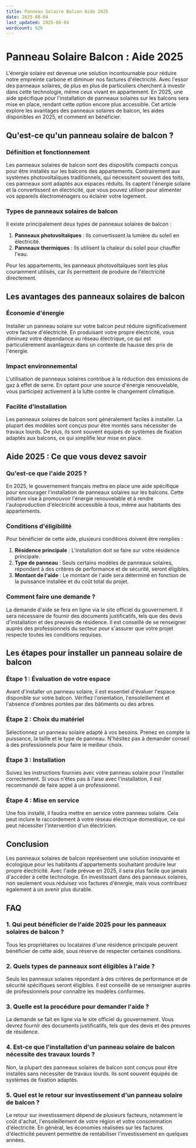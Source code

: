 ```yaml
---
title: Panneau Solaire Balcon Aide 2025
date: 2025-08-04
last_updated: 2025-08-04
wordcount: 926
---
```


# Panneau Solaire Balcon : Aide 2025

L'énergie solaire est devenue une solution incontournable pour réduire notre empreinte carbone et diminuer nos factures d'électricité. Avec l'essor des panneaux solaires, de plus en plus de particuliers cherchent à investir dans cette technologie, même ceux vivant en appartement. En 2025, une aide spécifique pour l'installation de panneaux solaires sur les balcons sera mise en place, rendant cette option encore plus accessible. Cet article explore les avantages des panneaux solaires de balcon, les aides disponibles en 2025, et comment en bénéficier.

## Qu'est-ce qu'un panneau solaire de balcon ?

### Définition et fonctionnement

Les panneaux solaires de balcon sont des dispositifs compacts conçus pour être installés sur les balcons des appartements. Contrairement aux systèmes photovoltaïques traditionnels, qui nécessitent souvent des toits, ces panneaux sont adaptés aux espaces réduits. Ils captent l'énergie solaire et la convertissent en électricité, que vous pouvez utiliser pour alimenter vos appareils électroménagers ou éclairer votre logement.

### Types de panneaux solaires de balcon

Il existe principalement deux types de panneaux solaires de balcon :

1. **Panneaux photovoltaïques** : Ils convertissent la lumière du soleil en électricité.
2. **Panneaux thermiques** : Ils utilisent la chaleur du soleil pour chauffer l'eau.

Pour les appartements, les panneaux photovoltaïques sont les plus couramment utilisés, car ils permettent de produire de l'électricité directement.

## Les avantages des panneaux solaires de balcon

### Économie d'énergie

Installer un panneau solaire sur votre balcon peut réduire significativement votre facture d'électricité. En produisant votre propre électricité, vous diminuez votre dépendance au réseau électrique, ce qui est particulièrement avantageux dans un contexte de hausse des prix de l'énergie.

### Impact environnemental

L'utilisation de panneaux solaires contribue à la réduction des émissions de gaz à effet de serre. En optant pour une source d'énergie renouvelable, vous participez activement à la lutte contre le changement climatique.

### Facilité d'installation

Les panneaux solaires de balcon sont généralement faciles à installer. La plupart des modèles sont conçus pour être montés sans nécessiter de travaux lourds. De plus, ils sont souvent équipés de systèmes de fixation adaptés aux balcons, ce qui simplifie leur mise en place.

## Aide 2025 : Ce que vous devez savoir

### Qu'est-ce que l'aide 2025 ?

En 2025, le gouvernement français mettra en place une aide spécifique pour encourager l'installation de panneaux solaires sur les balcons. Cette initiative vise à promouvoir l'énergie renouvelable et à rendre l'autoproduction d'électricité accessible à tous, même aux habitants des appartements.

### Conditions d'éligibilité

Pour bénéficier de cette aide, plusieurs conditions doivent être remplies :

1. **Résidence principale** : L'installation doit se faire sur votre résidence principale.
2. **Type de panneau** : Seuls certains modèles de panneaux solaires, répondant à des critères de performance et de sécurité, seront éligibles.
3. **Montant de l'aide** : Le montant de l'aide sera déterminé en fonction de la puissance installée et du coût total du projet.

### Comment faire une demande ?

La demande d'aide se fera en ligne via le site officiel du gouvernement. Il sera nécessaire de fournir des documents justificatifs, tels que des devis d'installation et des preuves de résidence. Il est conseillé de se renseigner auprès des professionnels du secteur pour s'assurer que votre projet respecte toutes les conditions requises.

## Les étapes pour installer un panneau solaire de balcon

### Étape 1 : Évaluation de votre espace

Avant d'installer un panneau solaire, il est essentiel d'évaluer l'espace disponible sur votre balcon. Vérifiez l'orientation, l'ensoleillement et l'absence d'ombres portées par des bâtiments ou des arbres.

### Étape 2 : Choix du matériel

Sélectionnez un panneau solaire adapté à vos besoins. Prenez en compte la puissance, la taille et le type de panneau. N'hésitez pas à demander conseil à des professionnels pour faire le meilleur choix.

### Étape 3 : Installation

Suivez les instructions fournies avec votre panneau solaire pour l'installer correctement. Si vous n'êtes pas à l'aise avec l'installation, il est recommandé de faire appel à un professionnel.

### Étape 4 : Mise en service

Une fois installé, il faudra mettre en service votre panneau solaire. Cela peut inclure le raccordement à votre réseau électrique domestique, ce qui peut nécessiter l'intervention d'un électricien.

## Conclusion

Les panneaux solaires de balcon représentent une solution innovante et écologique pour les habitants d'appartements souhaitant produire leur propre électricité. Avec l'aide prévue en 2025, il sera plus facile que jamais d'accéder à cette technologie. En investissant dans des panneaux solaires, non seulement vous réduisez vos factures d'énergie, mais vous contribuez également à un avenir plus durable.

## FAQ

### 1. Qui peut bénéficier de l'aide 2025 pour les panneaux solaires de balcon ?

Tous les propriétaires ou locataires d'une résidence principale peuvent bénéficier de cette aide, sous réserve de respecter certaines conditions.

### 2. Quels types de panneaux sont éligibles à l'aide ?

Seuls les panneaux solaires répondant à des critères de performance et de sécurité spécifiques seront éligibles. Il est conseillé de se renseigner auprès de professionnels pour connaître les modèles conformes.

### 3. Quelle est la procédure pour demander l'aide ?

La demande se fait en ligne via le site officiel du gouvernement. Vous devrez fournir des documents justificatifs, tels que des devis et des preuves de résidence.

### 4. Est-ce que l'installation d'un panneau solaire de balcon nécessite des travaux lourds ?

Non, la plupart des panneaux solaires de balcon sont conçus pour être installés sans nécessiter de travaux lourds. Ils sont souvent équipés de systèmes de fixation adaptés.

### 5. Quel est le retour sur investissement d'un panneau solaire de balcon ?

Le retour sur investissement dépend de plusieurs facteurs, notamment le coût d'achat, l'ensoleillement de votre région et votre consommation d'électricité. En général, les économies réalisées sur les factures d'électricité peuvent permettre de rentabiliser l'investissement en quelques années.